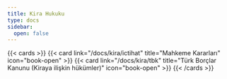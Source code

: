 ```yaml
---
title: Kira Hukuku
type: docs
sidebar:
  open: false
---
```


{{< cards >}}
{{< card link="/docs/kira/ictihat" title="Mahkeme Kararları" icon="book-open" >}}
{{< card link="/docs/kira/tbk" title="Türk Borçlar Kanunu  (Kiraya ilişkin hükümler)" icon="book-open" >}}
{{< /cards >}}
